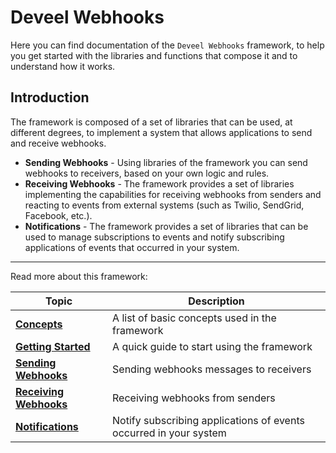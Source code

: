 # Deveel Webhooks

Here you can find documentation of the `Deveel Webhooks` framework, to help you get started with the libraries and functions that compose it and to understand how it works.

## Introduction

The framework is composed of a set of libraries that can be used, at different degrees, to implement a system that allows applications to send and receive webhooks.

* **Sending Webhooks** - Using libraries of the framework you can send webhooks to receivers, based on your own logic and rules.
* **Receiving Webhooks** - The framework provides a set of libraries implementing the capabilities for receiving webhooks from senders and reacting to events from external systems (such as Twilio, SendGrid, Facebook, etc.).
* **Notifications** - The framework provides a set of libraries that can be used to manage subscriptions to events and notify subscribing applications of events that occurred in your system.

***

Read more about this framework:

| Topic                                     | Description                                                       |
| ----------------------------------------- | ----------------------------------------------------------------- |
| [**Concepts**](concepts/)                 | A list of basic concepts used in the framework                    |
| [**Getting Started**](getting-started.md) | A quick guide to start using the framework                        |
| [**Sending Webhooks**](send\_webhooks/)   | Sending webhooks messages to receivers                            |
| [**Receiving Webhooks**](receivers/)      | Receiving webhooks from senders                                   |
| [**Notifications**](notifications/)       | Notify subscribing applications of events occurred in your system |
